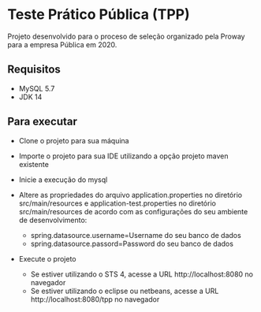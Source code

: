 # Teste Prático Pública (TPP)

Projeto desenvolvido para o proceso de seleção organizado pela Proway para a empresa Pública em 2020. 

## Requisitos

- MySQL 5.7
- JDK 14

## Para executar
- Clone o projeto para sua máquina
- Importe o projeto para sua IDE utilizando a opção projeto maven existente	
- Inicie a execução do mysql
- Altere as propriedades do arquivo application.properties no diretório src/main/resources e application-test.properties no diretório src/main/resources
de acordo com as configurações do seu ambiente de desenvolvimento: 

	- spring.datasource.username=Username do seu banco de dados 
	- spring.datasource.passord=Password do seu banco de dados

- Execute o projeto
	- Se estiver utilizando o STS 4, acesse a URL http://localhost:8080 no navegador
	- Se estiver utilizando o eclipse ou netbeans, acesse a URL http://localhost:8080/tpp no navegador